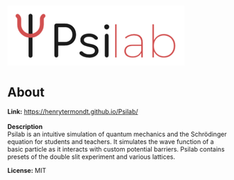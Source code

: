 <img src='/logo.png' alt='Psilab logo' width='400p'/>

# About
**Link:** https://henrytermondt.github.io/Psilab/
<br>
<br>
**Description**\
Psilab is an intuitive simulation of quantum mechanics and the Schrödinger equation for students and teachers.
It simulates the wave function of a basic particle as it interacts with custom potential barriers.
Psilab contains presets of the double slit experiment and various lattices.

**License:** MIT

